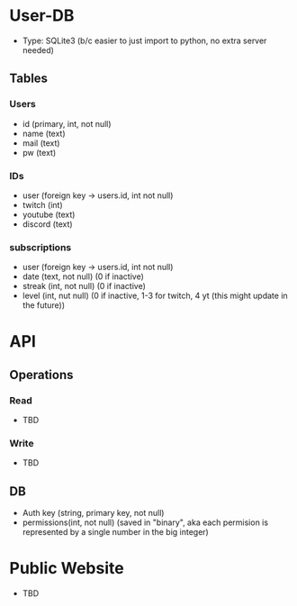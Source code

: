 # User-DB
- Type: SQLite3 (b/c easier to just import to python, no extra server needed)

## Tables
### Users
- id (primary, int, not null)
- name (text)
- mail (text)
- pw (text)

### IDs
- user (foreign key -> users.id, int not null)
- twitch (int)
- youtube (text)
- discord (text)

### subscriptions
- user (foreign key -> users.id, int not null)
- date (text, not null) (0 if inactive)
- streak (int, not null) (0 if inactive)
- level (int, nut null) (0 if inactive, 1-3 for twitch, 4 yt (this might update in the future))

# API
## Operations
### Read
- TBD
### Write
- TBD

## DB
- Auth key (string, primary key, not null)
- permissions(int, not null) (saved in "binary", aka each permision is represented by a single number in the big integer)

# Public Website
- TBD